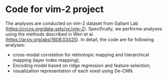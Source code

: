# Code for vim-2 project
The analyses are conducted on vim-2 dataset from Gallant Lab (https://crcns.org/data-sets/vc/vim-2).
Specifically, we performe analyses using the methods described in Wen et al. (https://arxiv.org/abs/1608.03425). In detail, the code are for following analyses:
* cross-modal correlation for retinotopic mapping and hierarchical mapping (layer index mapping);
* Encoding model based on ridge regression and feature selection;
* visualization representation of each voxel using De-CNN.


